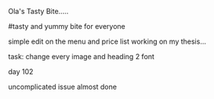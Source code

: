 Ola's Tasty Bite.....

#tasty and yummy bite for everyone 

simple edit on the menu and price list
 working on my thesis...
 
task: change every image and heading 2 font 

day 102

uncomplicated issue 
almost done 
